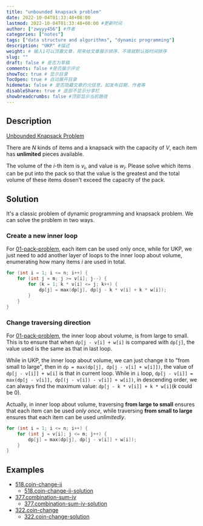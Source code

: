 ```yaml
---
title: "unbounded knapsack problem"
date: 2022-10-04T01:33:48+08:00
lastmod: 2022-10-04T01:33:48+08:00 #更新时间
author: ["zwyyy456"] #作者
categories: ["notes"]
tags: ["data structure and algorithms", "dynamic programming"]
description: "UKP" #描述
weight: # 输入1可以顶置文章，用来给文章展示排序，不填就默认按时间排序
slug: ""
draft: false # 是否为草稿
comments: false #是否展示评论
showToc: true # 显示目录
TocOpen: true # 自动展开目录
hidemeta: false # 是否隐藏文章的元信息，如发布日期、作者等
disableShare: true # 底部不显示分享栏
showbreadcrumbs: false #顶部显示当前路径
---
```

## Description
[Unbounded Knapsack Problem](https://www.acwing.com/problem/content/3/)

There are $N$ kinds of items and a knapsack with the capacity of $V$, each item has **unlimited** pieces available.

The volume of the $i$-th item is $v_i$, and value is $w_i$. Please solve which items can be put into the pack so that the value is the greatest and the total volume of these items dosen't exceed the capacity of the pack.

## Solution
It's a classic problem of dynamic programming and knapsack problem. We can solve the problem in two ways.

### Create a new inner loop
For [01-pack-problem](https://blog.zwyyy456.tech/posts/tech/01-pack-problem/), each item can be used only once, while for UKP, we just need to add another layer of loops to the inner loop about volume, enumerating how many items $i$ are used in total.
```cpp
for (int i = 1; i <= n; i++) {
    for (int j = m; j >= v[i]; j--) {
        for (k = 1; k * v[i] <= j; k++) {
            dp[j] = max(dp[j], dp[j - k * v[i] + k * w[i]);
        }
    }
}
```

### Change traversing direction

For [01-pack-problem](https://blog.zwyyy456.tech/zh/posts/tech/01-pack-problem/), the inner loop about volume, is from large to small. This is to ensure that when `dp[j - v[i] + w[i]` is compared with `dp[j]`, the value used is the same as that in last loop.

While in UKP, the inner loop about volume, we can just change it to "from small to large", then in `dp = max(dp[j], dp[j - v[i] + w[i]])`, the value of `dp[j - v[i]] + w[i]` is that in current loop. While in `i` loop, `dp[j - v[i]] = max(dp[j - v[i]], dp[(j - v[i]) - v[i]] + w[i])`, in descending order, we can always find the maximum value: `dp[j - k * v[i]] + k * w[i]`($k$ could be 0).

Actually, in inner loop about volume, traversing **from large to small** ensures that each item can be used *only once*, while traversing **from small to large** ensures that each item can be used *unlimitedly*.
```cpp
for (int i = 1; i <= n; i++) {
    for (int j = v[i]; j <= m; j++) {
        dp[j] = max(dp[j], dp[j - v[i]] + w[i]);
    }
}
```

## Examples
- [518.coin-change-ii](https://leetcode.com/problems/coin-change-2/)
    - [518.coin-change-ii-solution](https://blog.zwyyy456.tech/posts/tech/518.coin-change-ii/)
- [377.combination-sum-iv](https://leetcode.com/problems/combination-sum-iv/)
    - [377.combination-sum-iv-solution](https://blog.zwyyy456.tech/posts/tech/377.combination-sum-iv/)
- [322.coin-change](https://leetcode.com/problems/coin-change/)
    - [322.coin-change-solution](https://blog.zwyyy456.tech/posts/tech/322.coin-change/)
